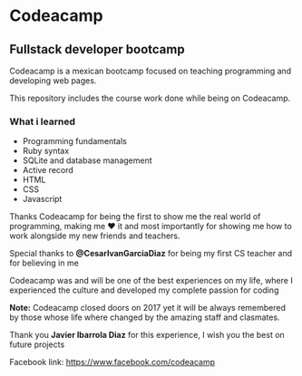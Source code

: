 # **Codeacamp**
## Fullstack developer bootcamp

Codeacamp is a mexican bootcamp focused on teaching programming and developing web pages.

This repository includes the course work done while being on Codeacamp. 

### **What i learned**
- Programming fundamentals
- Ruby syntax
- SQLite and database management
- Active record
- HTML
- CSS
- Javascript

Thanks Codeacamp for being the first to show me the real world of programming, making me ❤ it and most importantly for showing me how to work alongside my new friends and teachers.

Special thanks to **@CesarIvanGarciaDiaz** for being my first CS teacher and for believing in me

Codeacamp was and will be one of the best experiences on my life, where I experienced the culture and developed my complete passion for coding

**Note:** Codeacamp closed doors on 2017 yet it will be always remembered by those whose life where changed by the amazing staff and clasmates.

Thank you **Javier Ibarrola Diaz** for this experience, I wish you the best on future projects

Facebook link: https://www.facebook.com/codeacamp 